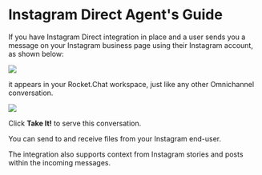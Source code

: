 # Instagram Direct Agent's Guide

If you have Instagram Direct integration in place and a user sends you a message on your Instagram business page using their Instagram account, as shown below:

![](<../../../../../.gitbook/assets/2021-12-31\_20-27-38 (1) (1) (1) (1) (1) (1) (1).png>)

it appears in your Rocket.Chat workspace, just like any other Omnichannel conversation.

![](../../../../../.gitbook/assets/2021-12-31\_20-30-41.png)

Click **Take It!** to serve this conversation.

You can send to and receive files from your Instagram end-user.

The integration also supports context from Instagram stories and posts within the incoming messages.
